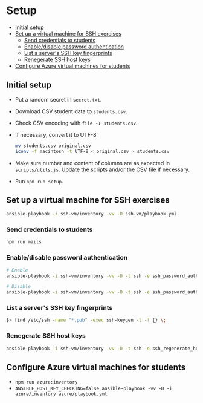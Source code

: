 # Setup

<!-- START doctoc generated TOC please keep comment here to allow auto update -->
<!-- DON'T EDIT THIS SECTION, INSTEAD RE-RUN doctoc TO UPDATE -->

- [Initial setup](#initial-setup)
- [Set up a virtual machine for SSH exercises](#set-up-a-virtual-machine-for-ssh-exercises)
  - [Send credentials to students](#send-credentials-to-students)
  - [Enable/disable password authentication](#enabledisable-password-authentication)
  - [List a server's SSH key fingerprints](#list-a-servers-ssh-key-fingerprints)
  - [Renegerate SSH host keys](#renegerate-ssh-host-keys)
- [Configure Azure virtual machines for students](#configure-azure-virtual-machines-for-students)

<!-- END doctoc generated TOC please keep comment here to allow auto update -->

## Initial setup

- Put a random secret in `secret.txt`.
- Download CSV student data to `students.csv`.
- Check CSV encoding with `file -I students.csv`.
- If necessary, convert it to UTF-8:

  ```bash
  mv students.csv original.csv
  iconv -f macintosh -t UTF-8 < original.csv > students.csv
  ```

- Make sure number and content of columns are as expected in `scripts/utils.js`.
  Update the scripts and/or the CSV file if necessary.
- Run `npm run setup`.

## Set up a virtual machine for SSH exercises

```bash
ansible-playbook -i ssh-vm/inventory -vv -D ssh-vm/playbook.yml
```

### Send credentials to students

```bash
npm run mails
```

### Enable/disable password authentication

```bash
# Enable
ansible-playbook -i ssh-vm/inventory -vv -D -t ssh -e ssh_password_authentication=true ssh-vm/playbook.yml

# Disable
ansible-playbook -i ssh-vm/inventory -vv -D -t ssh -e ssh_password_authentication=false ssh-vm/playbook.yml
```

### List a server's SSH key fingerprints

```bash
$> find /etc/ssh -name "*.pub" -exec ssh-keygen -l -f {} \;
```

### Renegerate SSH host keys

```bash
ansible-playbook -i ssh-vm/inventory -vv -D -t ssh -e ssh_regenerate_host_keys=true ssh-vm/playbook.yml
```

## Configure Azure virtual machines for students

- `npm run azure:inventory`
- `ANSIBLE_HOST_KEY_CHECKING=false ansible-playbook -vv -D -i azure/inventory azure/playbook.yml`
